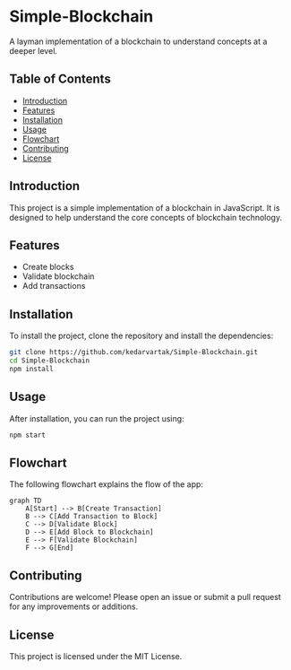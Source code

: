 
# Simple-Blockchain

A layman implementation of a blockchain to understand concepts at a deeper level.

## Table of Contents

- [Introduction](#introduction)
- [Features](#features)
- [Installation](#installation)
- [Usage](#usage)
- [Flowchart](#flowchart)
- [Contributing](#contributing)
- [License](#license)

## Introduction

This project is a simple implementation of a blockchain in JavaScript. It is designed to help understand the core concepts of blockchain technology.

## Features

- Create blocks
- Validate blockchain
- Add transactions

## Installation

To install the project, clone the repository and install the dependencies:

```bash
git clone https://github.com/kedarvartak/Simple-Blockchain.git
cd Simple-Blockchain
npm install
```

## Usage

After installation, you can run the project using:

```bash
npm start
```

## Flowchart

The following flowchart explains the flow of the app:

```mermaid
graph TD
    A[Start] --> B[Create Transaction]
    B --> C[Add Transaction to Block]
    C --> D[Validate Block]
    D --> E[Add Block to Blockchain]
    E --> F[Validate Blockchain]
    F --> G[End]
```

## Contributing

Contributions are welcome! Please open an issue or submit a pull request for any improvements or additions.

## License

This project is licensed under the MIT License.

